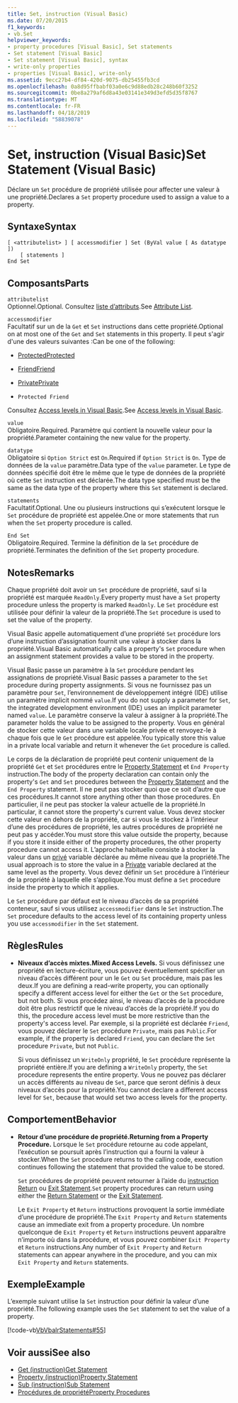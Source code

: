 ```yaml
---
title: Set, instruction (Visual Basic)
ms.date: 07/20/2015
f1_keywords:
- vb.Set
helpviewer_keywords:
- property procedures [Visual Basic], Set statements
- Set statement [Visual Basic]
- Set statement [Visual Basic], syntax
- write-only properties
- properties [Visual Basic], write-only
ms.assetid: 9ecc27b4-df84-420d-9075-db25455fb3cd
ms.openlocfilehash: 0a8d95ffbabf03a0e6c9d88edb28c248b60f3252
ms.sourcegitcommit: 0be8a279af6d8a43e03141e349d3efd5d35f8767
ms.translationtype: MT
ms.contentlocale: fr-FR
ms.lasthandoff: 04/18/2019
ms.locfileid: "58839078"
---
```

# <a name="set-statement-visual-basic"></a><span data-ttu-id="f1d20-102">Set, instruction (Visual Basic)</span><span class="sxs-lookup"><span data-stu-id="f1d20-102">Set Statement (Visual Basic)</span></span>
<span data-ttu-id="f1d20-103">Déclare un `Set` procédure de propriété utilisée pour affecter une valeur à une propriété.</span><span class="sxs-lookup"><span data-stu-id="f1d20-103">Declares a `Set` property procedure used to assign a value to a property.</span></span>  
  
## <a name="syntax"></a><span data-ttu-id="f1d20-104">Syntaxe</span><span class="sxs-lookup"><span data-stu-id="f1d20-104">Syntax</span></span>  
  
```  
[ <attributelist> ] [ accessmodifier ] Set (ByVal value [ As datatype ])  
    [ statements ]  
End Set  
```  
  
## <a name="parts"></a><span data-ttu-id="f1d20-105">Composants</span><span class="sxs-lookup"><span data-stu-id="f1d20-105">Parts</span></span>  
 `attributelist`  
 <span data-ttu-id="f1d20-106">Optionnel.</span><span class="sxs-lookup"><span data-stu-id="f1d20-106">Optional.</span></span> <span data-ttu-id="f1d20-107">Consultez [liste d’attributs](../../../visual-basic/language-reference/statements/attribute-list.md).</span><span class="sxs-lookup"><span data-stu-id="f1d20-107">See [Attribute List](../../../visual-basic/language-reference/statements/attribute-list.md).</span></span>  
  
 `accessmodifier`  
 <span data-ttu-id="f1d20-108">Facultatif sur un de la `Get` et `Set` instructions dans cette propriété.</span><span class="sxs-lookup"><span data-stu-id="f1d20-108">Optional on at most one of the `Get` and `Set` statements in this property.</span></span> <span data-ttu-id="f1d20-109">Il peut s'agir d'une des valeurs suivantes :</span><span class="sxs-lookup"><span data-stu-id="f1d20-109">Can be one of the following:</span></span>  
  
-   [<span data-ttu-id="f1d20-110">Protected</span><span class="sxs-lookup"><span data-stu-id="f1d20-110">Protected</span></span>](../../../visual-basic/language-reference/modifiers/protected.md)  
  
-   [<span data-ttu-id="f1d20-111">Friend</span><span class="sxs-lookup"><span data-stu-id="f1d20-111">Friend</span></span>](../../../visual-basic/language-reference/modifiers/friend.md)  
  
-   [<span data-ttu-id="f1d20-112">Private</span><span class="sxs-lookup"><span data-stu-id="f1d20-112">Private</span></span>](../../../visual-basic/language-reference/modifiers/private.md)  
  
-   `Protected Friend`  
  
 <span data-ttu-id="f1d20-113">Consultez [Access levels in Visual Basic](../../../visual-basic/programming-guide/language-features/declared-elements/access-levels.md).</span><span class="sxs-lookup"><span data-stu-id="f1d20-113">See [Access levels in Visual Basic](../../../visual-basic/programming-guide/language-features/declared-elements/access-levels.md).</span></span>  
  
 `value`  
 <span data-ttu-id="f1d20-114">Obligatoire.</span><span class="sxs-lookup"><span data-stu-id="f1d20-114">Required.</span></span> <span data-ttu-id="f1d20-115">Paramètre qui contient la nouvelle valeur pour la propriété.</span><span class="sxs-lookup"><span data-stu-id="f1d20-115">Parameter containing the new value for the property.</span></span>  
  
 `datatype`  
 <span data-ttu-id="f1d20-116">Obligatoire si `Option Strict` est `On`.</span><span class="sxs-lookup"><span data-stu-id="f1d20-116">Required if `Option Strict` is `On`.</span></span> <span data-ttu-id="f1d20-117">Type de données de la `value` paramètre.</span><span class="sxs-lookup"><span data-stu-id="f1d20-117">Data type of the `value` parameter.</span></span> <span data-ttu-id="f1d20-118">Le type de données spécifié doit être le même que le type de données de la propriété où cette `Set` instruction est déclarée.</span><span class="sxs-lookup"><span data-stu-id="f1d20-118">The data type specified must be the same as the data type of the property where this `Set` statement is declared.</span></span>  
  
 `statements`  
 <span data-ttu-id="f1d20-119">Facultatif.</span><span class="sxs-lookup"><span data-stu-id="f1d20-119">Optional.</span></span> <span data-ttu-id="f1d20-120">Une ou plusieurs instructions qui s’exécutent lorsque le `Set` procédure de propriété est appelée.</span><span class="sxs-lookup"><span data-stu-id="f1d20-120">One or more statements that run when the `Set` property procedure is called.</span></span>  
  
 `End Set`  
 <span data-ttu-id="f1d20-121">Obligatoire.</span><span class="sxs-lookup"><span data-stu-id="f1d20-121">Required.</span></span> <span data-ttu-id="f1d20-122">Termine la définition de la `Set` procédure de propriété.</span><span class="sxs-lookup"><span data-stu-id="f1d20-122">Terminates the definition of the `Set` property procedure.</span></span>  
  
## <a name="remarks"></a><span data-ttu-id="f1d20-123">Notes</span><span class="sxs-lookup"><span data-stu-id="f1d20-123">Remarks</span></span>  
 <span data-ttu-id="f1d20-124">Chaque propriété doit avoir un `Set` procédure de propriété, sauf si la propriété est marquée `ReadOnly`.</span><span class="sxs-lookup"><span data-stu-id="f1d20-124">Every property must have a `Set` property procedure unless the property is marked `ReadOnly`.</span></span> <span data-ttu-id="f1d20-125">Le `Set` procédure est utilisée pour définir la valeur de la propriété.</span><span class="sxs-lookup"><span data-stu-id="f1d20-125">The `Set` procedure is used to set the value of the property.</span></span>  
  
 <span data-ttu-id="f1d20-126">Visual Basic appelle automatiquement d’une propriété `Set` procédure lors d’une instruction d’assignation fournit une valeur à stocker dans la propriété.</span><span class="sxs-lookup"><span data-stu-id="f1d20-126">Visual Basic automatically calls a property's `Set` procedure when an assignment statement provides a value to be stored in the property.</span></span>  
  
 <span data-ttu-id="f1d20-127">Visual Basic passe un paramètre à la `Set` procédure pendant les assignations de propriété.</span><span class="sxs-lookup"><span data-stu-id="f1d20-127">Visual Basic passes a parameter to the `Set` procedure during property assignments.</span></span> <span data-ttu-id="f1d20-128">Si vous ne fournissez pas un paramètre pour `Set`, l’environnement de développement intégré (IDE) utilise un paramètre implicit nommé `value`.</span><span class="sxs-lookup"><span data-stu-id="f1d20-128">If you do not supply a parameter for `Set`, the integrated development environment (IDE) uses an implicit parameter named `value`.</span></span> <span data-ttu-id="f1d20-129">Le paramètre conserve la valeur à assigner à la propriété.</span><span class="sxs-lookup"><span data-stu-id="f1d20-129">The parameter holds the value to be assigned to the property.</span></span> <span data-ttu-id="f1d20-130">Vous en général de stocker cette valeur dans une variable locale privée et renvoyez-le à chaque fois que le `Get` procédure est appelée.</span><span class="sxs-lookup"><span data-stu-id="f1d20-130">You typically store this value in a private local variable and return it whenever the `Get` procedure is called.</span></span>  
  
 <span data-ttu-id="f1d20-131">Le corps de la déclaration de propriété peut contenir uniquement de la propriété `Get` et `Set` procédures entre le [Property Statement](../../../visual-basic/language-reference/statements/property-statement.md) et `End Property` instruction.</span><span class="sxs-lookup"><span data-stu-id="f1d20-131">The body of the property declaration can contain only the property's `Get` and `Set` procedures between the [Property Statement](../../../visual-basic/language-reference/statements/property-statement.md) and the `End Property` statement.</span></span> <span data-ttu-id="f1d20-132">Il ne peut pas stocker quoi que ce soit d’autre que ces procédures.</span><span class="sxs-lookup"><span data-stu-id="f1d20-132">It cannot store anything other than those procedures.</span></span> <span data-ttu-id="f1d20-133">En particulier, il ne peut pas stocker la valeur actuelle de la propriété.</span><span class="sxs-lookup"><span data-stu-id="f1d20-133">In particular, it cannot store the property's current value.</span></span> <span data-ttu-id="f1d20-134">Vous devez stocker cette valeur en dehors de la propriété, car si vous le stockez à l’intérieur d’une des procédures de propriété, les autres procédures de propriété ne peut pas y accéder.</span><span class="sxs-lookup"><span data-stu-id="f1d20-134">You must store this value outside the property, because if you store it inside either of the property procedures, the other property procedure cannot access it.</span></span> <span data-ttu-id="f1d20-135">L’approche habituelle consiste à stocker la valeur dans un [privé](../../../visual-basic/language-reference/modifiers/private.md) variable déclarée au même niveau que la propriété.</span><span class="sxs-lookup"><span data-stu-id="f1d20-135">The usual approach is to store the value in a [Private](../../../visual-basic/language-reference/modifiers/private.md) variable declared at the same level as the property.</span></span> <span data-ttu-id="f1d20-136">Vous devez définir un `Set` procédure à l’intérieur de la propriété à laquelle elle s’applique.</span><span class="sxs-lookup"><span data-stu-id="f1d20-136">You must define a `Set` procedure inside the property to which it applies.</span></span>  
  
 <span data-ttu-id="f1d20-137">Le `Set` procédure par défaut est le niveau d’accès de sa propriété conteneur, sauf si vous utilisez `accessmodifier` dans le `Set` instruction.</span><span class="sxs-lookup"><span data-stu-id="f1d20-137">The `Set` procedure defaults to the access level of its containing property unless you use `accessmodifier` in the `Set` statement.</span></span>  
  
## <a name="rules"></a><span data-ttu-id="f1d20-138">Règles</span><span class="sxs-lookup"><span data-stu-id="f1d20-138">Rules</span></span>  
  
-   <span data-ttu-id="f1d20-139">**Niveaux d’accès mixtes.**</span><span class="sxs-lookup"><span data-stu-id="f1d20-139">**Mixed Access Levels.**</span></span> <span data-ttu-id="f1d20-140">Si vous définissez une propriété en lecture-écriture, vous pouvez éventuellement spécifier un niveau d’accès différent pour un le `Get` ou `Set` procédure, mais pas les deux.</span><span class="sxs-lookup"><span data-stu-id="f1d20-140">If you are defining a read-write property, you can optionally specify a different access level for either the `Get` or the `Set` procedure, but not both.</span></span> <span data-ttu-id="f1d20-141">Si vous procédez ainsi, le niveau d’accès de la procédure doit être plus restrictif que le niveau d’accès de la propriété.</span><span class="sxs-lookup"><span data-stu-id="f1d20-141">If you do this, the procedure access level must be more restrictive than the property's access level.</span></span> <span data-ttu-id="f1d20-142">Par exemple, si la propriété est déclarée `Friend`, vous pouvez déclarer le `Set` procédure `Private`, mais pas `Public`.</span><span class="sxs-lookup"><span data-stu-id="f1d20-142">For example, if the property is declared `Friend`, you can declare the `Set` procedure `Private`, but not `Public`.</span></span>  
  
     <span data-ttu-id="f1d20-143">Si vous définissez un `WriteOnly` propriété, le `Set` procédure représente la propriété entière.</span><span class="sxs-lookup"><span data-stu-id="f1d20-143">If you are defining a `WriteOnly` property, the `Set` procedure represents the entire property.</span></span> <span data-ttu-id="f1d20-144">Vous ne pouvez pas déclarer un accès différents au niveau de `Set`, parce que seront définis à deux niveaux d’accès pour la propriété.</span><span class="sxs-lookup"><span data-stu-id="f1d20-144">You cannot declare a different access level for `Set`, because that would set two access levels for the property.</span></span>  
  
## <a name="behavior"></a><span data-ttu-id="f1d20-145">Comportement</span><span class="sxs-lookup"><span data-stu-id="f1d20-145">Behavior</span></span>  
  
-   <span data-ttu-id="f1d20-146">**Retour d’une procédure de propriété.**</span><span class="sxs-lookup"><span data-stu-id="f1d20-146">**Returning from a Property Procedure.**</span></span> <span data-ttu-id="f1d20-147">Lorsque le `Set` procédure retourne au code appelant, l’exécution se poursuit après l’instruction qui a fourni la valeur à stocker.</span><span class="sxs-lookup"><span data-stu-id="f1d20-147">When the `Set` procedure returns to the calling code, execution continues following the statement that provided the value to be stored.</span></span>  
  
     <span data-ttu-id="f1d20-148">`Set` procédures de propriété peuvent retourner à l’aide du [instruction Return](../../../visual-basic/language-reference/statements/return-statement.md) ou [Exit Statement](../../../visual-basic/language-reference/statements/exit-statement.md).</span><span class="sxs-lookup"><span data-stu-id="f1d20-148">`Set` property procedures can return using either the [Return Statement](../../../visual-basic/language-reference/statements/return-statement.md) or the [Exit Statement](../../../visual-basic/language-reference/statements/exit-statement.md).</span></span>  
  
     <span data-ttu-id="f1d20-149">Le `Exit Property` et `Return` instructions provoquent la sortie immédiate d’une procédure de propriété.</span><span class="sxs-lookup"><span data-stu-id="f1d20-149">The `Exit Property` and `Return` statements cause an immediate exit from a property procedure.</span></span> <span data-ttu-id="f1d20-150">Un nombre quelconque de `Exit Property` et `Return` instructions peuvent apparaître n’importe où dans la procédure, et vous pouvez combiner `Exit Property` et `Return` instructions.</span><span class="sxs-lookup"><span data-stu-id="f1d20-150">Any number of `Exit Property` and `Return` statements can appear anywhere in the procedure, and you can mix `Exit Property` and `Return` statements.</span></span>  
  
## <a name="example"></a><span data-ttu-id="f1d20-151">Exemple</span><span class="sxs-lookup"><span data-stu-id="f1d20-151">Example</span></span>  
 <span data-ttu-id="f1d20-152">L’exemple suivant utilise la `Set` instruction pour définir la valeur d’une propriété.</span><span class="sxs-lookup"><span data-stu-id="f1d20-152">The following example uses the `Set` statement to set the value of a property.</span></span>  
  
 [!code-vb[VbVbalrStatements#55](~/samples/snippets/visualbasic/VS_Snippets_VBCSharp/VbVbalrStatements/VB/Class1.vb#55)]  
  
## <a name="see-also"></a><span data-ttu-id="f1d20-153">Voir aussi</span><span class="sxs-lookup"><span data-stu-id="f1d20-153">See also</span></span>

- [<span data-ttu-id="f1d20-154">Get (instruction)</span><span class="sxs-lookup"><span data-stu-id="f1d20-154">Get Statement</span></span>](../../../visual-basic/language-reference/statements/get-statement.md)
- [<span data-ttu-id="f1d20-155">Property (instruction)</span><span class="sxs-lookup"><span data-stu-id="f1d20-155">Property Statement</span></span>](../../../visual-basic/language-reference/statements/property-statement.md)
- [<span data-ttu-id="f1d20-156">Sub (instruction)</span><span class="sxs-lookup"><span data-stu-id="f1d20-156">Sub Statement</span></span>](../../../visual-basic/language-reference/statements/sub-statement.md)
- [<span data-ttu-id="f1d20-157">Procédures de propriété</span><span class="sxs-lookup"><span data-stu-id="f1d20-157">Property Procedures</span></span>](../../../visual-basic/programming-guide/language-features/procedures/property-procedures.md)
